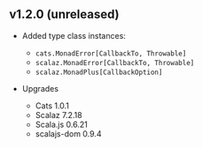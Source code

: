 ## v1.2.0 (unreleased)

* Added type class instances:
  * `cats.MonadError[CallbackTo, Throwable]`
  * `scalaz.MonadError[CallbackTo, Throwable]`
  * `scalaz.MonadPlus[CallbackOption]`

* Upgrades
  * Cats 1.0.1
  * Scalaz 7.2.18
  * Scala.js 0.6.21
  * scalajs-dom 0.9.4
